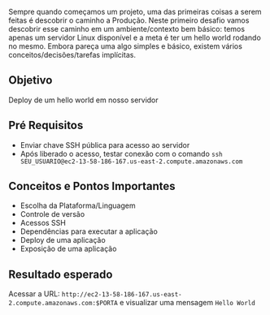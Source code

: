 Sempre quando começamos um projeto, uma das primeiras coisas a serem feitas é descobrir o caminho a Produção.
Neste primeiro desafio vamos descobrir esse caminho em um ambiente/contexto bem básico: temos apenas um servidor Linux disponível e a meta é ter um hello world rodando no mesmo.
Embora pareça uma algo simples e básico, existem vários conceitos/decisões/tarefas implícitas.

## Objetivo

Deploy de um hello world em nosso servidor

## Pré Requisitos

* Enviar chave SSH pública para acesso ao servidor
* Após liberado o acesso, testar conexão com o comando `ssh SEU_USUARIO@ec2-13-58-186-167.us-east-2.compute.amazonaws.com`

## Conceitos e Pontos Importantes

* Escolha da Plataforma/Linguagem
* Controle de versão
* Acessos SSH
* Dependências para executar a aplicação
* Deploy de uma aplicação
* Exposição de uma aplicação

## Resultado esperado

Acessar a URL: `http://ec2-13-58-186-167.us-east-2.compute.amazonaws.com:$PORTA` e visualizar uma mensagem `Hello World`
